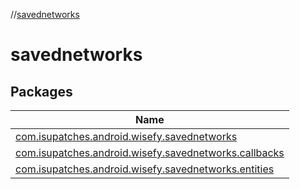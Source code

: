 //[savednetworks](index.md)

# savednetworks

## Packages

| Name |
|---|
| [com.isupatches.android.wisefy.savednetworks](savednetworks/com.isupatches.android.wisefy.savednetworks/index.md) |
| [com.isupatches.android.wisefy.savednetworks.callbacks](savednetworks/com.isupatches.android.wisefy.savednetworks.callbacks/index.md) |
| [com.isupatches.android.wisefy.savednetworks.entities](savednetworks/com.isupatches.android.wisefy.savednetworks.entities/index.md) |

